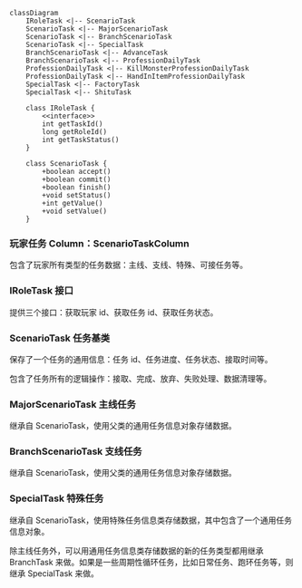 ```mermaid
classDiagram
    IRoleTask <|-- ScenarioTask
    ScenarioTask <|-- MajorScenarioTask
    ScenarioTask <|-- BranchScenarioTask
    ScenarioTask <|-- SpecialTask
    BranchScenarioTask <|-- AdvanceTask
    BranchScenarioTask <|-- ProfessionDailyTask
    ProfessionDailyTask <|-- KillMonsterProfessionDailyTask
    ProfessionDailyTask <|-- HandInItemProfessionDailyTask
    SpecialTask <|-- FactoryTask
    SpecialTask <|-- ShituTask
    
    class IRoleTask {
    	<<interface>>
    	int getTaskId()
		long getRoleId()
		int getTaskStatus()
    }
    
    class ScenarioTask {
    	+boolean accept()
    	+boolean commit()
    	+boolean finish()
    	+void setStatus()
    	+int getValue()
    	+void setValue()
    }
```



### 玩家任务 Column：ScenarioTaskColumn

包含了玩家所有类型的任务数据：主线、支线、特殊、可接任务等。

### IRoleTask 接口

提供三个接口：获取玩家 id、获取任务 id、获取任务状态。

### ScenarioTask 任务基类

保存了一个任务的通用信息：任务 id、任务进度、任务状态、接取时间等。

包含了任务所有的逻辑操作：接取、完成、放弃、失败处理、数据清理等。

### MajorScenarioTask 主线任务

继承自 ScenarioTask，使用父类的通用任务信息对象存储数据。

### BranchScenarioTask 支线任务

继承自 ScenarioTask，使用父类的通用任务信息对象存储数据。

### SpecialTask 特殊任务

继承自 ScenarioTask，使用特殊任务信息类存储数据，其中包含了一个通用任务信息对象。

除主线任务外，可以用通用任务信息类存储数据的新的任务类型都用继承 BranchTask 来做。如果是一些周期性循环任务，比如日常任务、跑环任务等，则继承 SpecialTask 来做。

